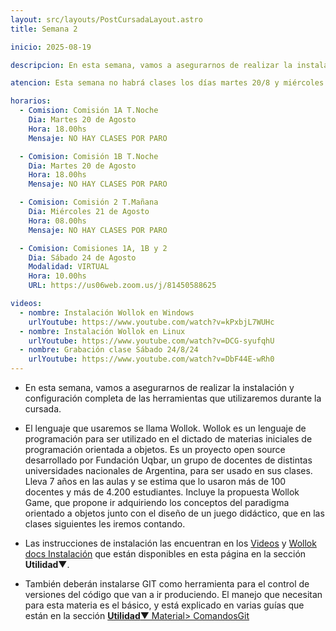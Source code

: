 ```yaml
---
layout: src/layouts/PostCursadaLayout.astro
title: Semana 2

inicio: 2025-08-19

descripcion: En esta semana, vamos a asegurarnos de realizar la instalación y configuración completa de las herramientas que utilizaremos durante la cursada.

atencion: Esta semana no habrá clases los días martes 20/8 y miércoles 21/8, con motivo del paro docente y no docente anunciado. El sábado hay clase virtual normal.

horarios:
  - Comision: Comisión 1A T.Noche
    Dia: Martes 20 de Agosto
    Hora: 18.00hs
    Mensaje: NO HAY CLASES POR PARO

  - Comision: Comisión 1B T.Noche
    Dia: Martes 20 de Agosto
    Hora: 18.00hs
    Mensaje: NO HAY CLASES POR PARO

  - Comision: Comisión 2 T.Mañana
    Dia: Miércoles 21 de Agosto
    Hora: 08.00hs
    Mensaje: NO HAY CLASES POR PARO

  - Comision: Comisiones 1A, 1B y 2
    Dia: Sábado 24 de Agosto
    Modalidad: VIRTUAL
    Hora: 10.00hs
    URL: https://us06web.zoom.us/j/81450588625

videos:
  - nombre: Instalación Wollok en Windows
    urlYoutube: https://www.youtube.com/watch?v=kPxbjL7WUHc
  - nombre: Instalación Wollok en Linux
    urlYoutube: https://www.youtube.com/watch?v=DCG-syufqhU
  - nombre: Grabación clase Sábado 24/8/24
    urlYoutube: https://www.youtube.com/watch?v=DbF44E-wRh0
---
```


- En esta semana, vamos a asegurarnos de realizar la instalación y configuración completa de las herramientas que utilizaremos durante la cursada.

- El lenguaje que usaremos se llama Wollok. Wollok es un lenguaje de programación para ser utilizado en el dictado de materias iniciales de programación orientada a objetos. Es un proyecto open source desarrollado por Fundación Uqbar, un grupo de docentes de distintas universidades nacionales de Argentina, para ser usado en sus clases. Lleva 7 años en las aulas y se estima que lo usaron más de 100 docentes y más de 4.200 estudiantes. Incluye la propuesta Wollok Game, que propone ir adquiriendo los conceptos del paradigma orientado a objetos junto con el diseño de un juego didáctico, que en las clases siguientes les iremos contando.

- Las instrucciones de instalación las encuentran en los <a href="/videos" target="_blank">Videos</a>
  y <a href="https://www.wollok.org/getting_started/installation/" target="_blank">Wollok docs Instalación</a>
  que están disponibles en esta página en la sección **Utilidad**▼.

- También deberán instalarse GIT como herramienta para el control de versiones del código que van a ir produciendo. El manejo que necesitan para esta materia es el básico, y está explicado en varias guías que están en la sección <a href="/material#ComandosBasicos" target="_blank">**Utilidad**▼ Material> ComandosGit</a>
